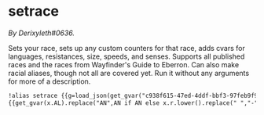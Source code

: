 # setrace
*By Derixyleth#0636.*

Sets your race, sets up any custom counters for that race, adds cvars for languages, resistances, size, speeds, and senses. Supports all published races and the races from Wayfinder's Guide to Eberron. Can also make racial aliases, though not all are covered yet. Run it without any arguments for more of a description.

```md
!alias setrace {{g=load_json(get_gvar("c938f615-47ed-4ddf-bbf3-97feb9f913f9"))}}{{a,B,Q,A,m,d="&*&".lower().split(" ")if"&*&"else[],'','"',"'",g[17],g[18]}}{{r,s,e,M=a[0] if a else B,(B if a[0]in d or a[1]in m else a[1])if len(a)>1 else B,(B if a[2]in m or a[1]in m else a[2])if len(a)>2 else B,m in a}}{{AN,x=a[a.index(m)+1]if M and len(a)>(a.index(m)+1)else B,[x for x in g[19:] if r in x.r.lower() and s in x.s.lower()and(e in x.s.lower()if e else 1)]if a else B}}{{x,db=x[0]if x else B,a[1].title()if len(a)>1 else B}}{{n=(x.s+' 'if x.s else B)+(db+' 'if r in d else B)+x.r if'cc'in x else((a[1]+' 'if len(a)>1 else B)+a[0]).title() if a else B}}{{n,R=n.replace(" Gith",B).replace(" Elf"if"Shadar"in n else B,B),x.rs if x else[]}}{{dr=[R.append(g[15][i]) if db in g[14][i]else B for i in range(5)]if len(a)>1 and r in d else B}}{{B if (set_cvar("race",n)if a else B,set_cvar("dborn",a[1])if r in d and len(a)>1 else B,set_cvar("langs",", ".join(x.la)if x else"Common")if a else B,set_cvar("resist",", ".join(R)if R else B)if a else B,set_cvar("size",x.sz if x else"Medium")if a else B,set_cvar("senses",x.sn if x else B)if a else B,set_cvar("speed",x.sp if x else"30 ft.")if a else B,set_cvar("immune",x.im if x and x.im else B)if a else B,[create_cc_nx(x.cc[i],0,1,x.cr[i],"bubble")if level>=x.cl[i]else B for i in range(len(x.cc))]if x else B) else B}}{{'multiline\n!'if M else B}}embed -title "<name> {{g[3]+n+A if x else g[4]if a else g[5]}}!"{{g[11]+size+Q+g[7]+speed+Q+(g[9]+resist+Q if resist else B)+(g[10]+immune+Q if immune else B)+(g[12]+senses+Q if senses else B)+(g[6]+', '.join([x.cc[i] for i in range(len(x.cc)) if level>=x.cl[i]])+'"'if x.cc else B)+g[8]+langs+Q+(g[13]+x.f+x.fd+Q if M and 'fd'in x else B)if x else g[1].replace("RA",n)if a else g[0]}}{{g[2]}} -color <color> -thumb <image>
{{get_gvar(x.AL).replace("AN",AN if AN else x.r.lower().replace(" ","-"))if M and'AL'in x else g[16].replace("N",name)if M else B}}
```
